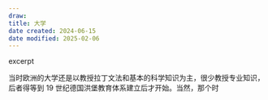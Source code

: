 ```yaml
---
draw:
title: 大学
date created: 2024-06-15
date modified: 2025-02-06
---
```


excerpt

<!-- more -->

当时欧洲的大学还是以教授拉丁文法和基本的科学知识为主，很少教授专业知识，后者得等到 19 世纪德国洪堡教育体系建立后才开始。当然，那个时
